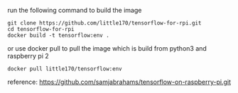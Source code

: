 run the following command to build the image
```
git clone https://github.com/little170/tensorflow-for-rpi.git
cd tensorflow-for-rpi
docker build -t tensorflow:env .
```
or use docker pull to pull the image which is build from python3 and raspberry pi 2
```
docker pull little170/tensorflow:env
```


reference: https://github.com/samjabrahams/tensorflow-on-raspberry-pi.git
